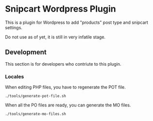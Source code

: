 Snipcart Wordpress Plugin
=========================

This is a plugin for Wordpress to add "products" post type and snipcart settings.

Do not use as of yet, it is still in very infatile stage.

## Development

This section is for developers who contriute to this plugin.

### Locales

When editing PHP files, you have to regenerate the POT file.

    ./tools/generate-pot-file.sh

When all the PO files are ready, you can generate the MO files.

    ./tools/generate-mo-files.sh
